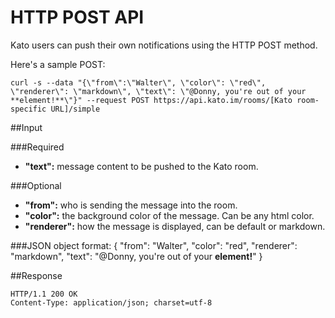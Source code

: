 HTTP POST API
=============

Kato users can push their own notifications using the HTTP POST method.

Here's a sample POST:

    curl -s --data "{\"from\":\"Walter\", \"color\": \"red\", \"renderer\": \"markdown\", \"text\": \"@Donny, you're out of your **element!**\"}" --request POST https://api.kato.im/rooms/[Kato room-specific URL]/simple

##Input

###Required
-  __"text":__ message content to be pushed to the Kato room.

###Optional
-  __"from":__ who is sending the message into the room.
-  __"color":__ the background color of the message. Can be any html color.
-  __"renderer":__ how the message is displayed, can be default or markdown.

###JSON object format:
    {
        "from": "Walter",
        "color": "red",
        "renderer": "markdown",
        "text": "@Donny, you're out of your **element!**"
    }

##Response

    HTTP/1.1 200 OK
    Content-Type: application/json; charset=utf-8
